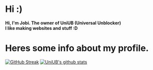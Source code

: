 # Hi :)

**Hi, I'm Jobi. The owner of UniUB (Universal Unblocker)**
<br>
**I like making websites and stuff :D**

# Heres some info about my profile.

[![GitHub Streak](https://streak-stats.demolab.com/?user=uniub)](https://git.io/streak-stats)
[![UniUB's github stats](https://github-readme-stats.vercel.app/api?username=uniub)](https://github.com/uniub/github-readme-stats)
